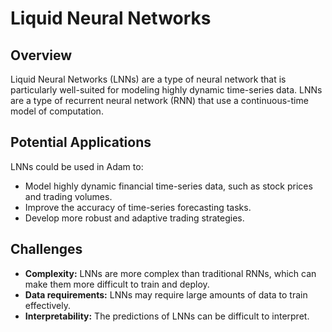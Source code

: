 # Liquid Neural Networks

## Overview

Liquid Neural Networks (LNNs) are a type of neural network that is particularly well-suited for modeling highly dynamic time-series data. LNNs are a type of recurrent neural network (RNN) that use a continuous-time model of computation.

## Potential Applications

LNNs could be used in Adam to:

*   Model highly dynamic financial time-series data, such as stock prices and trading volumes.
*   Improve the accuracy of time-series forecasting tasks.
*   Develop more robust and adaptive trading strategies.

## Challenges

*   **Complexity:** LNNs are more complex than traditional RNNs, which can make them more difficult to train and deploy.
*   **Data requirements:** LNNs may require large amounts of data to train effectively.
*   **Interpretability:** The predictions of LNNs can be difficult to interpret.
